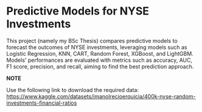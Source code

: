 # Predictive Models for NYSE Investments
This project (namely my BSc Thesis) compares predictive models to forecast the outcomes of NYSE investments, leveraging models such as Logistic Regression, KNN, CART, Random Forest, XGBoost, and LightGBM. Models' performances are evaluated with metrics such as accuracy, AUC, F1 score, precision, and recall, aiming to find the best prediction approach.

**NOTE**

Use the following link to download the required data:
https://www.kaggle.com/datasets/imanolrecioerquicia/400k-nyse-random-investments-financial-ratios
